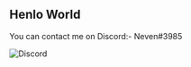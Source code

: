 ## Henlo World
You can contact me on Discord:- Neven#3985

![Discord](https://dcbadge.vercel.app/api/shield/942498416431337483)
